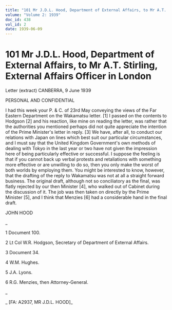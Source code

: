 ```yaml
---
title: "101 Mr J.D.L. Hood, Department of External Affairs, to Mr A.T. Stirling, External Affairs Officer in London"
volume: "Volume 2: 1939"
doc_id: 438
vol_id: 2
date: 1939-06-09
---
```


# 101 Mr J.D.L. Hood, Department of External Affairs, to Mr A.T. Stirling, External Affairs Officer in London

Letter (extract) CANBERRA, 9 June 1939

PERSONAL AND CONFIDENTIAL

I had this week your P. &amp; C. of 23rd May conveying the views of the Far Eastern Department on the Wakamatsu letter. [1] I passed on the contents to Hodgson [2] and his reaction, like mine on reading the letter, was rather that the authorities you mentioned perhaps did not quite appreciate the intention of the Prime Minister's letter in reply. [3] We have, after all, to conduct our relations with Japan on lines which best suit our particular circumstances, and I must say that the United Kingdom Government's own methods of dealing with Tokyo in the last year or two have not given the impression here of being particularly effective or successful. I suppose the feeling is that if you cannot back up verbal protests and retaliations with something more effective or are unwilling to do so, then you only make the worst of both worlds by employing them. You might be interested to know, however, that the drafting of the reply to Wakamatsu was not at all a straight forward business. The original draft, although not so conciliatory as the final, was flatly rejected by our then Minister [4], who walked out of Cabinet during the discussion of it. The job was then taken on directly by the Prime Minister [5], and I think that Menzies [6] had a considerable hand in the final draft.

JOHN HOOD

_

1 Document 100.

2 Lt Col W.R. Hodgson, Secretary of Department of External Affairs.

3 Document 34.

4 W.M. Hughes.

5 J.A. Lyons.

6 R.G. Menzies, then Attorney-General.

_

_ [FA: A2937, MR J.D.L. HOOD]_

